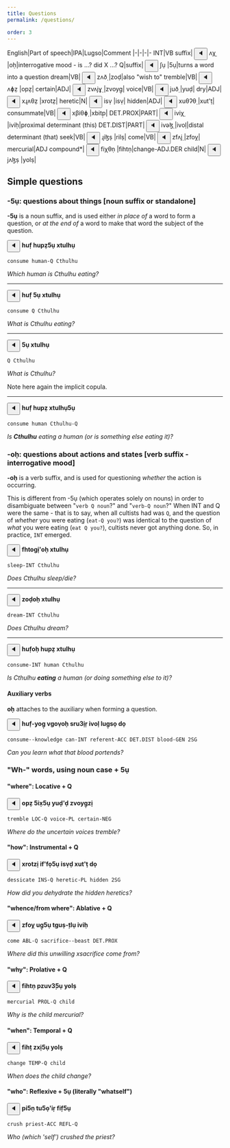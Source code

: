 ```yaml
---
title: Questions
permalink: /questions/

order: 3
---
```


English|Part of speech|IPA|Lugso|Comment
|-|-|-|-
INT|VB suffix|<span class='spoken '> <button class='speak' type='button' data-ipa='ʌχ̣'>🔈</button> <span class='ipa'>ʌχ̣</span> </span>|oḥ|interrogative mood  - is ...? did X ...?
Q|suffix|<span class='spoken '> <button class='speak' type='button' data-ipa='ʃụ'>🔈</button> <span class='ipa'>ʃụ</span> </span>|5ụ|turns a word into a question
dream|VB|<span class='spoken '> <button class='speak' type='button' data-ipa='zʌð̣'>🔈</button> <span class='ipa'>zʌð̣</span> </span>|zoḍ|also "wish to"
tremble|VB|<span class='spoken '> <button class='speak' type='button' data-ipa='ʌɸẓ'>🔈</button> <span class='ipa'>ʌɸẓ</span> </span>|opẓ|
certain|ADJ|<span class='spoken '> <button class='speak' type='button' data-ipa='zvʌjɣ̣'>🔈</button> <span class='ipa'>zvʌjɣ̣</span> </span>|zvoyg̣|
voice|VB|<span class='spoken '> <button class='speak' type='button' data-ipa='juð̣'>🔈</button> <span class='ipa'>juð̣</span> </span>|yuḍ|
dry|ADJ|<span class='spoken '> <button class='speak' type='button' data-ipa='xɻʌθẓ'>🔈</button> <span class='ipa'>xɻʌθẓ</span> </span>|xrotẓ|
heretic|N|<span class='spoken '> <button class='speak' type='button' data-ipa='isṿ'>🔈</button> <span class='ipa'>isṿ</span> </span>|isṿ|
hidden|ADJ|<span class='spoken '> <button class='speak' type='button' data-ipa='xuθʔθ̣'>🔈</button> <span class='ipa'>xuθʔθ̣</span> </span>|xut'ṭ|
consummate|VB|<span class='spoken '> <button class='speak' type='button' data-ipa='xβiθɸ̣'>🔈</button> <span class='ipa'>xβiθɸ̣</span> </span>|xbitp̣|
DET.PROX|PART|<span class='spoken '> <button class='speak' type='button' data-ipa='iviχ̣'>🔈</button> <span class='ipa'>iviχ̣</span> </span>|iviḥ|proximal determinant (this)
DET.DIST|PART|<span class='spoken '> <button class='speak' type='button' data-ipa='ivəɮ̣'>🔈</button> <span class='ipa'>ivəɮ̣</span> </span>|ivoḷ|distal determinant (that)
seek|VB|<span class='spoken '> <button class='speak' type='button' data-ipa='ɻiɮṣ'>🔈</button> <span class='ipa'>ɻiɮṣ</span> </span>|rilṣ|
come|VB|<span class='spoken '> <button class='speak' type='button' data-ipa='zfʌj̣'>🔈</button> <span class='ipa'>zfʌj̣</span> </span>|zfoỵ|
mercurial|ADJ compound*|<span class='spoken '> <button class='speak' type='button' data-ipa='fiχθṇ'>🔈</button> <span class='ipa'>fiχθṇ</span> </span>|fihtṇ|change-ADJ.DER
child|N|<span class='spoken '> <button class='speak' type='button' data-ipa='jʌɮṣ'>🔈</button> <span class='ipa'>jʌɮṣ</span> </span>|yolṣ|

## Simple questions

### -5ụ: questions about things [noun suffix or standalone]

**-5ụ** is a noun suffix, and is used either _in place of_ a word to form a question, or _at the end of_ a word to make that word the subject of the question.

<span class='spoken btnOnly'> <button class='speak' type='button' data-ipa='χuf̣ χuɸẓʃụ xθuɮχụ'>🔈</button>  </span> <strong>huf̣ hupẓ5ụ xtulhụ</strong>

`consume human-Q Cthulhu`

_Which human is Cthulhu eating?_

---

<span class='spoken btnOnly'> <button class='speak' type='button' data-ipa='χuf̣ ʃụ xθuɮχụ'>🔈</button>  </span> <strong>huf̣ 5ụ xtulhụ</strong>

`consume Q Cthulhu`

_What is Cthulhu eating?_

---

<span class='spoken btnOnly'> <button class='speak' type='button' data-ipa='ʃụ xθuɮχụ'>🔈</button>  </span> <strong>5ụ xtulhụ</strong>

`Q Cthulhu`

_What is Cthulhu?_

Note here again the implicit copula.

---

<span class='spoken btnOnly'> <button class='speak' type='button' data-ipa='χuf̣ χuɸẓ xθuɮχụʃụ'>🔈</button>  </span> <strong>huf̣ hupẓ xtulhụ5ụ</strong>

`consume human Cthulhu-Q`

_Is **Cthulhu** eating a human (or is something else eating it)?_

### -oḥ: questions about actions and states [verb suffix - interrogative mood]

**-oḥ** is a verb suffix, and is used for questioning _whether_ the action is occurring.

This is different from -5ụ (which operates solely on nouns) in order to disambiguate between "`verb Q noun`?" and "`verb-Q noun`?" When INT and Q were the same - that is to say, when all cultists had was `Q`, and the question of _whether_ you were eating (`eat-Q you?`) was identical to the question of _what_ you were eating (`eat Q you?`), cultists never got anything done. So, in practice, `INT` emerged.

<span class='spoken btnOnly'> <button class='speak' type='button' data-ipa='fχθʌɣịʔəχ̣ xθuɮχụ'>🔈</button>  </span> <strong>fhtogị'oḥ xtulhụ</strong>

`sleep-INT Cthulhu`

_Does Cthulhu sleep/die?_

---

<span class='spoken btnOnly'> <button class='speak' type='button' data-ipa='zʌð̣əχ̣ xθuɮχụ'>🔈</button>  </span> <strong>zoḍoḥ xtulhụ</strong>

`dream-INT Cthulhu`

_Does Cthulhu dream?_

---

<span class='spoken btnOnly'> <button class='speak' type='button' data-ipa='χuf̣əχ̣ χuɸẓ xθuɮχụ'>🔈</button>  </span> <strong>huf̣oḥ hupẓ xtulhụ</strong>

`consume-INT human Cthulhu`

_Is Cthulhu **eating** a human (or doing something else to it)?_

#### Auxiliary verbs

**oḥ** attaches to the auxiliary when forming a question.

<span class='spoken btnOnly'> <button class='speak' type='button' data-ipa='χuf̣-̣jəɣ̣ vɣʌṿəχ̣ sɻuʒ̣iɻ̣ ivəɮ̣ ɮuɣ̣sə̣ ðʌ̣'>🔈</button>  </span> <strong>huf̣-̣yog̣ vgoṿoḥ sru3̣iṛ ivoḷ lug̣sọ dọ</strong>

`consume--knowledge can-INT referent-ACC DET.DIST blood-GEN 2SG`

_Can you learn what that blood portends?_

### "Wh-" words, using noun case + 5ụ

#### "where": Locative + Q

<span class='spoken btnOnly'> <button class='speak' type='button' data-ipa='ʌɸẓ ʃix̣ʃụ juð̣ʔð̣ zvʌjɣ̣zị'>🔈</button>  </span> <strong>opẓ 5ix̣5ụ yuḍ'ḍ zvoyg̣zị</strong>

`tremble LOC-Q voice-PL certain-NEG`

_Where do the uncertain voices tremble?_

#### "how": Instrumental + Q

<span class='spoken btnOnly'> <button class='speak' type='button' data-ipa='xɻʌθzị ifʔfə̣ʃụ isṿð̣ xuθʔθ̣ ðʌ̣'>🔈</button>  </span> <strong>xrotzị if'fọ5ụ isṿḍ xut'ṭ dọ</strong>

`dessicate INS-Q heretic-PL hidden 2SG`

_How did you dehydrate the hidden heretics?_

#### "whence/from where": Ablative + Q

<span class='spoken btnOnly'> <button class='speak' type='button' data-ipa='zfʌj̣ uɣ̣ʃụ θɣuṣ-̣θɮụ iviχ̣'>🔈</button>  </span> <strong>zfoỵ ug̣5ụ tguṣ-̣tlụ iviḥ</strong>

`come ABL-Q sacrifice--beast DET.PROX`

_Where did this unwilling xsacrifice come from?_

#### "why": Prolative + Q

<span class='spoken btnOnly'> <button class='speak' type='button' data-ipa='fiχθṇ ɸzuvʒ̣ʃụ jʌɮṣ'>🔈</button>  </span> <strong>fihtṇ pzuv3̣5ụ yolṣ</strong>

`mercurial PROL-Q child`

_Why is the child mercurial?_

#### "when": Temporal + Q

<span class='spoken btnOnly'> <button class='speak' type='button' data-ipa='fiχθ̣ zxịʃụ jʌɮṣ'>🔈</button>  </span> <strong>fihṭ zxị5ụ yolṣ</strong>

`change TEMP-Q child`

_When does the child change?_

#### "who": Reflexive + 5ụ (literally "whatself")

<span class='spoken btnOnly'> <button class='speak' type='button' data-ipa='ɸiʃṇ θuʃə̣ʔiɻ̣ fif̣ʃụ'>🔈</button>  </span> <strong>pi5ṇ tu5ọ'iṛ fif̣5ụ</strong>

`crush priest-ACC REFL-Q`

_Who (which 'self') crushed the priest?_
